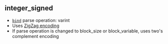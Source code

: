 ## integer_signed

- [`bind`](bind.md) parse operation: varint
- Uses [ZigZag encoding](https://developers.google.com/protocol-buffers/docs/encoding)
- If parse operation is changed to block_size or block_variable, uses two's complement encoding